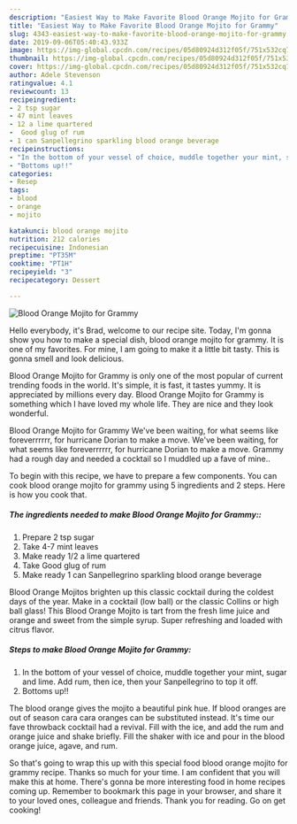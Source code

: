```yaml
---
description: "Easiest Way to Make Favorite Blood Orange Mojito for Grammy"
title: "Easiest Way to Make Favorite Blood Orange Mojito for Grammy"
slug: 4343-easiest-way-to-make-favorite-blood-orange-mojito-for-grammy
date: 2019-09-06T05:40:43.933Z
image: https://img-global.cpcdn.com/recipes/05d80924d312f05f/751x532cq70/blood-orange-mojito-for-grammy-recipe-main-photo.jpg
thumbnail: https://img-global.cpcdn.com/recipes/05d80924d312f05f/751x532cq70/blood-orange-mojito-for-grammy-recipe-main-photo.jpg
cover: https://img-global.cpcdn.com/recipes/05d80924d312f05f/751x532cq70/blood-orange-mojito-for-grammy-recipe-main-photo.jpg
author: Adele Stevenson
ratingvalue: 4.1
reviewcount: 13
recipeingredient:
- 2 tsp sugar
- 47 mint leaves
- 12 a lime quartered
-  Good glug of rum
- 1 can Sanpellegrino sparkling blood orange beverage
recipeinstructions:
- "In the bottom of your vessel of choice, muddle together your mint, sugar and lime. Add rum, then ice, then your Sanpellegrino to top it off."
- "Bottoms up!!"
categories:
- Resep
tags:
- blood
- orange
- mojito

katakunci: blood orange mojito
nutrition: 212 calories
recipecuisine: Indonesian
preptime: "PT35M"
cooktime: "PT1H"
recipeyield: "3"
recipecategory: Dessert

---
```



![Blood Orange Mojito for Grammy](https://img-global.cpcdn.com/recipes/05d80924d312f05f/751x532cq70/blood-orange-mojito-for-grammy-recipe-main-photo.jpg)

Hello everybody, it's Brad, welcome to our recipe site. Today, I'm gonna show you how to make a special dish, blood orange mojito for grammy. It is one of my favorites. For mine, I am going to make it a little bit tasty. This is gonna smell and look delicious.

Blood Orange Mojito for Grammy is only one of the most popular of current trending foods in the world. It's simple, it is fast, it tastes yummy. It is appreciated by millions every day. Blood Orange Mojito for Grammy is something which I have loved my whole life. They are nice and they look wonderful.

Blood Orange Mojito for Grammy We&#39;ve been waiting, for what seems like foreverrrrrr, for hurricane Dorian to make a move. We&#39;ve been waiting, for what seems like foreverrrrrr, for hurricane Dorian to make a move. Grammy had a rough day and needed a cocktail so I muddled up a fave of mine..


To begin with this recipe, we have to prepare a few components. You can cook blood orange mojito for grammy using 5 ingredients and 2 steps. Here is how you cook that.

##### The ingredients needed to make Blood Orange Mojito for Grammy::

1. Prepare 2 tsp sugar
1. Take 4-7 mint leaves
1. Make ready 1/2 a lime quartered
1. Take  Good glug of rum
1. Make ready 1 can Sanpellegrino sparkling blood orange beverage


Blood Orange Mojitos brighten up this classic cocktail during the coldest days of the year. Make in a cocktail (low ball) or the classic Collins or high ball glass! This Blood Orange Mojito is tart from the fresh lime juice and orange and sweet from the simple syrup. Super refreshing and loaded with citrus flavor. 

##### Steps to make Blood Orange Mojito for Grammy:

1. In the bottom of your vessel of choice, muddle together your mint, sugar and lime. Add rum, then ice, then your Sanpellegrino to top it off.
1. Bottoms up!!


The blood orange gives the mojito a beautiful pink hue. If blood oranges are out of season cara cara oranges can be substituted instead. It&#39;s time our fave throwback cocktail had a revival. Fill with the ice, and add the rum and orange juice and shake briefly. Fill the shaker with ice and pour in the blood orange juice, agave, and rum. 

So that's going to wrap this up with this special food blood orange mojito for grammy recipe. Thanks so much for your time. I am confident that you will make this at home. There's gonna be more interesting food in home recipes coming up. Remember to bookmark this page in your browser, and share it to your loved ones, colleague and friends. Thank you for reading. Go on get cooking!
